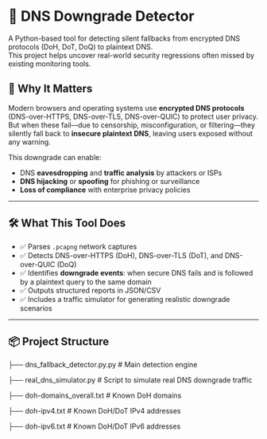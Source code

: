 # 🔐 DNS Downgrade Detector

A Python-based tool for detecting silent fallbacks from encrypted DNS protocols (DoH, DoT, DoQ) to plaintext DNS.  
This project helps uncover real-world security regressions often missed by existing monitoring tools.

## 🚨 Why It Matters

Modern browsers and operating systems use **encrypted DNS protocols** (DNS-over-HTTPS, DNS-over-TLS, DNS-over-QUIC) to protect user privacy. But when these fail—due to censorship, misconfiguration, or filtering—they silently fall back to **insecure plaintext DNS**, leaving users exposed without any warning.

This downgrade can enable:
- DNS **eavesdropping** and **traffic analysis** by attackers or ISPs
- **DNS hijacking** or **spoofing** for phishing or surveillance
- **Loss of compliance** with enterprise privacy policies

---

## 🛠️ What This Tool Does

- ✅ Parses `.pcapng` network captures
- ✅ Detects DNS-over-HTTPS (DoH), DNS-over-TLS (DoT), and DNS-over-QUIC (DoQ)
- ✅ Identifies **downgrade events**: when secure DNS fails and is followed by a plaintext query to the same domain
- ✅ Outputs structured reports in JSON/CSV
- ✅ Includes a traffic simulator for generating realistic downgrade scenarios

---

## 📦 Project Structure
├── dns_fallback_detector.py.py # Main detection engine

├── real_dns_simulator.py # Script to simulate real DNS downgrade traffic

├── doh-domains_overall.txt # Known DoH domains

├── doh-ipv4.txt # Known DoH/DoT IPv4 addresses

├── doh-ipv6.txt # Known DoH/DoT IPv6 addresses

